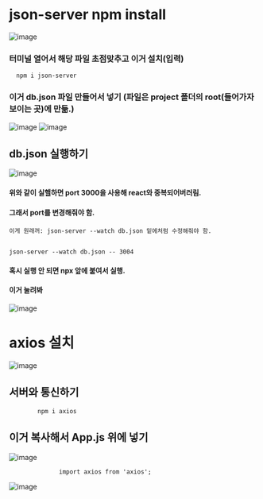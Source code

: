# json-server npm install
![image](https://github.com/kgy424/react_basic/assets/129706828/217ccd6c-8cd3-434d-9c03-42a33045f7b9)

### 터미널 열어서 해당 파일 초점맞추고 이거 설치(입력)
      npm i json-server
      
### 이거 db.json 파일 만들어서 넣기 (파일은 project 폴더의 root(들어가자 보이는 곳)에 만듦.)
      
![image](https://github.com/kgy424/react_basic/assets/129706828/a3dac541-44d1-4f56-8713-535318222cb7)
![image](https://github.com/kgy424/react_basic/assets/129706828/c03f354c-0778-49ac-99ab-426e89835c87)

## db.json 실행하기
![image](https://github.com/kgy424/react_basic/assets/129706828/fcdb6eb1-6628-45dc-95ef-82299fb37b45)
    
#### 위와 같이 실핼하면 port 3000을 사용해 react와 중복되어버러림.
#### 그래서 port를 변경해줘야 함.

    이게 원래꺼: json-server --watch db.json 밑에처럼 수정해줘야 함.
    
    
    json-server --watch db.json -- 3004
    

    
#### 혹시 실행 안 되면 npx 앞에 붙여서 실행.

#### 이거 눌려봐
![image](https://github.com/kgy424/react_basic/assets/129706828/e334caa4-2b3b-42d6-b0a5-ec9e8f97593a)


# axios 설치
![image](https://github.com/kgy424/react_basic/assets/129706828/1d50ea99-7a8d-4606-a100-74df417757c5)

## 서버와 통신하기
            npm i axios
            
            
## 이거 복사해서 App.js 위에 넣기
![image](https://github.com/kgy424/react_basic/assets/129706828/b723eb08-2d43-4dd0-bd39-41767bf17899)

                  import axios from 'axios';
                  
![image](https://github.com/kgy424/react_basic/assets/129706828/9a4bf240-7efc-4d29-b5c2-38cec46f3282)
